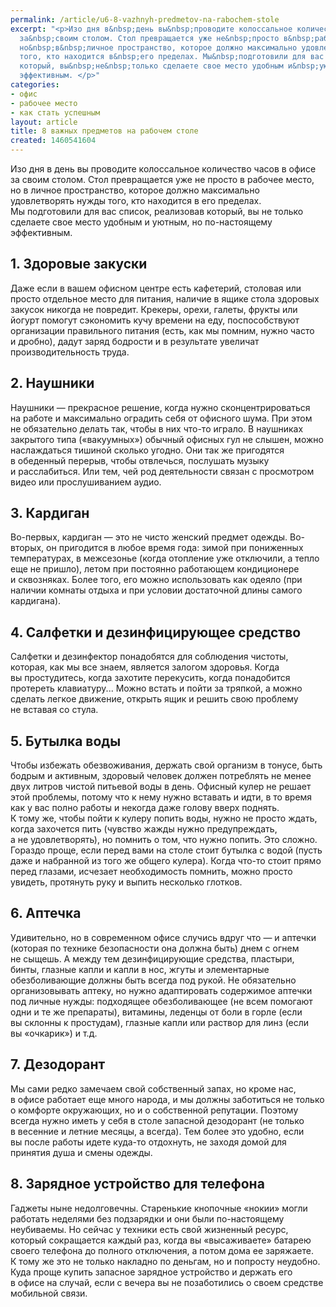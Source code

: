```yaml
---
permalink: /article/u6-8-vazhnyh-predmetov-na-rabochem-stole
excerpt: "<p>Изо дня в&nbsp;день вы&nbsp;проводите колоссальное количество часов в&nbsp;офисе
  за&nbsp;своим столом. Стол превращается уже не&nbsp;просто в&nbsp;рабочее место,
  но&nbsp;в&nbsp;личное пространство, которое должно максимально удовлетворять нужды
  того, кто находится в&nbsp;его пределах. Мы&nbsp;подготовили для вас список, реализовав
  который, вы&nbsp;не&nbsp;только сделаете свое место удобным и&nbsp;уютным, но&nbsp;по-настоящему
  эффективным. </p>"
categories:
- офис
- рабочее место
- как стать успешным
layout: article
title: 8 важных предметов на рабочем столе
created: 1460541604
---
```

<p>Изо дня в&nbsp;день вы&nbsp;проводите колоссальное количество часов в&nbsp;офисе за&nbsp;своим столом. Стол превращается уже не&nbsp;просто в&nbsp;рабочее место, но&nbsp;в&nbsp;личное пространство, которое должно максимально удовлетворять нужды того, кто находится в&nbsp;его пределах. Мы&nbsp;подготовили для вас список, реализовав который, вы&nbsp;не&nbsp;только сделаете свое место удобным и&nbsp;уютным, но&nbsp;по-настоящему эффективным. </p>
<h2>1. Здоровые закуски</h2>
<p>Даже если в&nbsp;вашем офисном центре есть кафетерий, столовая или просто отдельное место для питания, наличие в&nbsp;ящике стола здоровых закусок никогда не&nbsp;повредит. Крекеры, орехи, галеты, фрукты или йогурт помогут сэкономить кучу времени на&nbsp;еду, поспособствуют организации правильного питания (есть, как мы&nbsp;помним, нужно часто и&nbsp;дробно), дадут заряд бодрости и&nbsp;в&nbsp;результате увеличат производительность труда.</p>
<h2>2. Наушники</h2>
<p>Наушники&nbsp;— прекрасное решение, когда нужно сконцентрироваться на&nbsp;работе и&nbsp;максимально оградить себя от&nbsp;офисного шума. При этом не&nbsp;обязательно делать так, чтобы в&nbsp;них что-то играло. В&nbsp;наушниках закрытого типа («вакуумных») обычный офисных гул не&nbsp;слышен, можно наслаждаться тишиной сколько угодно. Они так&nbsp;же пригодятся в&nbsp;обеденный перерыв, чтобы отвлечься, послушать музыку и&nbsp;расслабиться. Или тем, чей род деятельности связан с&nbsp;просмотром видео или прослушиванием аудио. </p>
<h2>3. Кардиган</h2>
<p>Во-первых, кардиган&nbsp;— это не&nbsp;чисто женский предмет одежды. Во-вторых, он&nbsp;пригодится в&nbsp;любое время года: зимой при пониженных температурах, в&nbsp;межсезонье (когда отопление уже отключили, а&nbsp;тепло еще не&nbsp;пришло), летом при постоянно работающем кондиционере и&nbsp;сквозняках. Более того, его можно использовать как одеяло (при наличии комнаты отдыха и&nbsp;при условии достаточной длины самого кардигана).</p>
<h2>4. Салфетки и&nbsp;дезинфицирующее средство</h2>
<p>Салфетки и&nbsp;дезинфектор понадобятся для соблюдения чистоты, которая, как мы&nbsp;все знаем, является залогом здоровья. Когда вы&nbsp;простудитесь, когда захотите перекусить, когда понадобится протереть клавиатуру... Можно встать и&nbsp;пойти за&nbsp;тряпкой, а&nbsp;можно сделать легкое движение, открыть ящик и&nbsp;решить свою проблему не&nbsp;вставая со&nbsp;стула.</p>
<h2>5. Бутылка воды</h2>
<p>Чтобы избежать обезвоживания, держать свой организм в&nbsp;тонусе, быть бодрым и&nbsp;активным, здоровый человек должен потреблять не&nbsp;менее двух литров чистой питьевой воды в&nbsp;день. Офисный кулер не&nbsp;решает этой проблемы, потому что к&nbsp;нему нужно вставать и&nbsp;идти, в&nbsp;то&nbsp;время как у&nbsp;вас полно работы и&nbsp;некогда даже голову вверх поднять. К&nbsp;тому&nbsp;же, чтобы пойти к&nbsp;кулеру попить воды, нужно не&nbsp;просто ждать, когда захочется пить (чувство жажды нужно предупреждать, а&nbsp;не&nbsp;удовлетворять), но&nbsp;помнить о&nbsp;том, что нужно попить. Это сложно. Гораздо проще, если перед вами на&nbsp;столе стоит бутылка с&nbsp;водой (пусть даже и&nbsp;набранной из&nbsp;того&nbsp;же общего кулера). Когда что-то стоит прямо перед глазами, исчезает необходимость помнить, можно просто увидеть, протянуть руку и&nbsp;выпить несколько глотков.</p>
<h2>6. Аптечка</h2>
<p>Удивительно, но&nbsp;в&nbsp;современном офисе случись вдруг что&nbsp;— и&nbsp;аптечки (которая по&nbsp;технике безопасности она должна быть) днем с&nbsp;огнем не&nbsp;сыщешь. А&nbsp;между тем дезинфицирующие средства, пластыри, бинты, глазные капли и&nbsp;капли в&nbsp;нос, жгуты и&nbsp;элементарные обезболивающие должны быть всегда под рукой. Не&nbsp;обязательно организовывать аптеку, но&nbsp;нужно адаптировать содержимое аптечки под личные нужды: подходящее обезболивающее (не&nbsp;всем помогают одни и&nbsp;те&nbsp;же препараты), витамины, леденцы от&nbsp;боли в&nbsp;горле (если вы&nbsp;склонны к&nbsp;простудам), глазные капли или раствор для линз (если вы&nbsp;«очкарик») и&nbsp;т.д.</p>
<h2>7. Дезодорант</h2>
<p>Мы&nbsp;сами редко замечаем свой собственный запах, но&nbsp;кроме нас, в&nbsp;офисе работает еще много народа, и&nbsp;мы&nbsp;должны заботиться не&nbsp;только о&nbsp;комфорте окружающих, но&nbsp;и&nbsp;о&nbsp;собственной репутации. Поэтому всегда нужно иметь у&nbsp;себя в&nbsp;столе запасной дезодорант (не&nbsp;только в&nbsp;весенние и&nbsp;летние месяцы, а&nbsp;всегда). Тем более это удобно, если вы&nbsp;после работы идете куда-то отдохнуть, не&nbsp;заходя домой для принятия душа и&nbsp;смены одежды.</p>
<h2>8. Зарядное устройство для телефона</h2>
<p>Гаджеты ныне недолговечны. Старенькие кнопочные «нокии» могли работать неделями без подзарядки и&nbsp;они были по-настоящему неубиваемы. Но&nbsp;сейчас у&nbsp;техники есть свой жизненный ресурс, который сокращается каждый раз, когда вы&nbsp;«высаживаете» батарею своего телефона до&nbsp;полного отключения, а&nbsp;потом дома ее&nbsp;заряжаете. К&nbsp;тому&nbsp;же это не&nbsp;только накладно по&nbsp;деньгам, но&nbsp;и&nbsp;попросту неудобно. Куда проще купить запасное зарядное устройство и&nbsp;держать его в&nbsp;офисе на&nbsp;случай, если с&nbsp;вечера вы&nbsp;не&nbsp;позаботились о&nbsp;своем средстве мобильной связи.</p>
